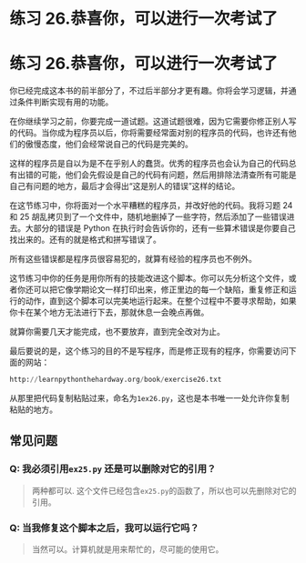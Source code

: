 # 练习 26.恭喜你，可以进行一次考试了

# 练习 26.恭喜你，可以进行一次考试了

你已经完成这本书的前半部分了，不过后半部分才更有趣。你将会学习逻辑，并通过条件判断实现有用的功能。

在你继续学习之前，你要完成一道试题。这道试题很难，因为它需要你修正别人写的代码。当你成为程序员以后，你将需要经常面对别的程序员的代码，也许还有他们的傲慢态度，他们会经常说自己的代码是完美的。

这样的程序员是自以为是不在乎别人的蠢货。优秀的程序员也会认为自己的代码总有出错的可能，他们会先假设是自己的代码有问题，然后用排除法清查所有可能是自己有问题的地方，最后才会得出“这是别人的错误”这样的结论。

在这节练习中，你将面对一个水平糟糕的程序员，并改好他的代码。我将习题 24 和 25 胡乱拷贝到了一个文件中，随机地删掉了一些字符，然后添加了一些错误进去。大部分的错误是 Python 在执行时会告诉你的，还有一些算术错误是你要自己找出来的。还有的就是格式和拼写错误了。

所有这些错误都是程序员很容易犯的，就算有经验的程序员也不例外。

这节练习中你的任务是用你所有的技能改进这个脚本。你可以先分析这个文件，或者你还可以把它像学期论文一样打印出来，修正里边的每一个缺陷，重复修正和运行的动作，直到这个脚本可以完美地运行起来。在整个过程中不要寻求帮助，如果你卡在某个地方无法进行下去，那就休息一会晚点再做。

就算你需要几天才能完成，也不要放弃，直到完全改对为止。

最后要说的是，这个练习的目的不是写程序，而是修正现有的程序，你需要访问下面的网站：

```py
http://learnpythonthehardway.org/book/exercise26.txt 
```

从那里把代码复制粘贴过来，命名为`1ex26.py`，这也是本书唯一一处允许你复制粘贴的地方。

## 常见问题

### Q: 我必须引用`ex25.py` 还是可以删除对它的引用？

> 两种都可以. 这个文件已经包含`ex25.py`的函数了，所以也可以先删除对它的引用。

### Q: 当我修复这个脚本之后，我可以运行它吗？

> 当然可以。计算机就是用来帮忙的，尽可能的使用它。